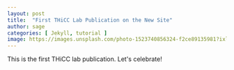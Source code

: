 ```yaml
---
layout: post
title:  "First THiCC Lab Publication on the New Site"
author: sage
categories: [ Jekyll, tutorial ]
image: https://images.unsplash.com/photo-1523740856324-f2ce89135981?ixlib=rb-1.2.1&auto=format&fit=crop&w=798&q=80
---
```

This is the first THiCC lab publication. Let's celebrate! 